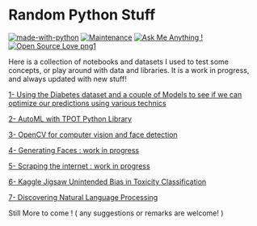 # Random Python Stuff
[![made-with-python](https://img.shields.io/badge/Made%20with-Python-1f425f.svg)](https://twitter.com/wajdi_bs)
 [![Maintenance](https://img.shields.io/badge/Maintained%3F-yes-green.svg)](https://twitter.com/wajdi_bs) [![Ask Me Anything !](https://img.shields.io/badge/Ask%20me-anything-1abc9c.svg)](https://twitter.com/wajdi_bs)  [![Open Source Love png1](https://badges.frapsoft.com/os/v1/open-source.png?v=103)](https://twitter.com/wajdi_bs)

Here is a collection of notebooks and datasets I used to test some concepts, or play around with data and libraries. 
It is a work in progress, and always updated with new stuff!   

[1- Using the Diabetes dataset and a couple of Models to see if we can optimize our predictions using various technics](/Optimized_Ensemble_Stack.ipynb)
 
[2- AutoML with TPOT Python Library](/Testing_TOPT.ipynb)
  
[3- OpenCV for computer vision and face detection](/OpenCV_for_computer_vision_and_face_detection_V02.ipynb)

[4- Generating Faces : work in progress](/)
 
[5- Scraping the internet : work in progress](/)

[6- Kaggle Jigsaw Unintended Bias in Toxicity Classification](/Jigsaw_Unintended_Bias_in_Toxicity_Classification_V01.ipynb)

[7- Discovering Natural Language Processing](/First_Steps_in_NLP.ipynb)




Still More to come !
( any suggestions or remarks are welcome! )
 
 
 
 
